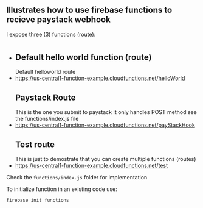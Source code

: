 ## Illustrates how to use firebase functions to recieve paystack webhook

I expose three (3) functions (route):
#
- ## Default hello world function (route)
  Default helloworld route
- https://us-central1-function-example.cloudfunctions.net/helloWorld
  ## Paystack Route
  This is the one you submit to paystack
  It only handles POST method see the functions/index.js file
- https://us-central1-function-example.cloudfunctions.net/payStackHook
  ## Test route
  This is just to demostrate that you can create multiple functions (routes)
- https://us-central1-function-example.cloudfunctions.net/test


Check the `functions/index.js` folder for implementation

To initialize function in an existing code use:

`firebase init functions`
